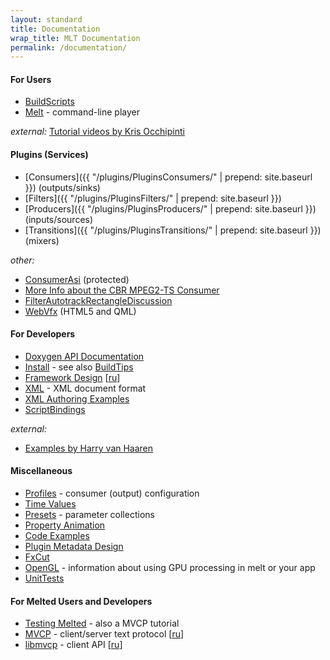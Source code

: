 ```yaml
---
layout: standard
title: Documentation
wrap_title: MLT Documentation
permalink: /documentation/
---
```


#### For Users
* [BuildScripts](buildscripts)
* [Melt](mltmelt) - command-line player

*external:* [Tutorial
videos by Kris Occhipinti](https://www.youtube.com/playlist?list=PLcUid3OP_4OWC-GJ6KfHK7dIK_yRKKn0e)

#### Plugins (Services)
* [Consumers]({{ "/plugins/PluginsConsumers/" | prepend: site.baseurl }}) (outputs/sinks)
* [Filters]({{ "/plugins/PluginsFilters/" | prepend: site.baseurl }})
* [Producers]({{ "/plugins/PluginsProducers/" | prepend: site.baseurl }}) (inputs/sources)
* [Transitions]({{ "/plugins/PluginsTransitions/" | prepend: site.baseurl }}) (mixers)

*other:*

  * [ConsumerAsi](ConsumerAsi) (protected)
  * [More Info about the CBR MPEG2-TS Consumer](ConsumerCbrtsMore)
  * [FilterAutotrackRectangleDiscussion](FilterAutotrackRectangleDiscussion)
  * [WebVfx](http://www.mltframework.org/doxygen/webvfx/) (HTML5 and QML)

#### For Developers
* [Doxygen API Documentation](/doxygen/annotated.html)
* [Install](install) - see also [BuildTips](buildtips)
* [Framework Design](framework) [[ru](ruframework)]
* [XML](mltxml) - XML document format
* [XML Authoring Examples](authoringexamples)
* [ScriptBindings](scriptbindings)

*external:*

  * [Examples by Harry van Haaren](https://github.com/harryhaaren/mltutorial)

#### Miscellaneous
* [Profiles](profiles) - consumer (output)
configuration
* [Time Values](http://mltframework.blogspot.com/2012/04/time-properties.html)
* [Presets](presets) - parameter collections
* [Property Animation](propertyanimation)
* [Code Examples](codeexamples)
* [Plugin Metadata Design](metadatarequirements)
* [FxCut](fxcut)
* [OpenGL](opengl) - information about using GPU processing in melt or your app
* [UnitTests](unittests)

#### For Melted Users and Developers
* [Testing Melted](testing) - also a MVCP tutorial
* [MVCP](mvcp) - client/server text protocol [[ru](RuDvcp)]
* [libmvcp](libmvcp) - client API [[ru](RuValerie)]
